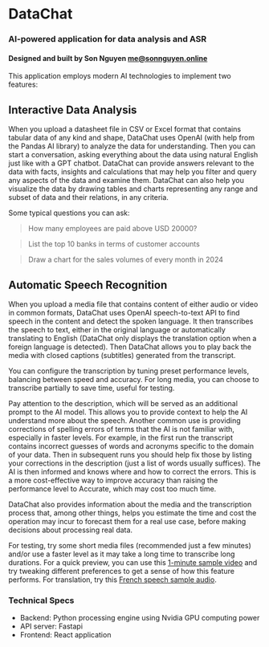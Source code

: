 # DataChat
### AI-powered application for data analysis and ASR
#### Designed and built by Son Nguyen me@sonnguyen.online

This application employs modern AI technologies to implement two features: 

## Interactive Data Analysis

When you upload a datasheet file in CSV or Excel format that contains tabular data of any kind and shape,
DataChat uses OpenAI (with help from the Pandas AI library) to analyze the data for understanding.
Then you can start a conversation, asking everything about the data using natural English just like with a GPT chatbot.
DataChat can provide answers relevant to the data with facts, insights and calculations that may help you 
filter and query any aspects of the data and examine them. 
DataChat can also help you visualize the data by drawing tables and charts representing any range and subset of data 
and their relations, in any criteria.

Some typical questions you can ask:

> How many employees are paid above USD 20000?

> List the top 10 banks in terms of customer accounts

> Draw a chart for the sales volumes of every month in 2024


## Automatic Speech Recognition

When you upload a media file that contains content of either audio or video in common formats, 
DataChat uses OpenAI speech-to-text API to find speech in the content and detect the spoken language. It
then transcribes the speech to text, either in the original language or automatically translating to English
(DataChat only displays the translation option when a foreign language is detected).
Then DataChat allows you to play back the media with closed captions (subtitles) generated
from the transcript.

You can configure the transcription by tuning preset performance levels, balancing between speed and accuracy.
For long media, you can choose to transcribe partially to save time, useful for testing.

Pay attention to the description, which will be served as an additional prompt to the AI model. This allows
you to provide context to help the AI understand more about the speech. Another common use is providing corrections of
spelling errors of terms that the AI is not familiar with, especially in faster levels.
For example, in the first run the transcript contains incorrect guesses of words and acronyms
specific to the domain of your data. Then in subsequent runs you should help fix those
by listing your corrections in the description (just a list of words usually suffices). 
The AI is then informed and knows where and how to correct the errors. This is a more cost-effective
way to improve accuracy than raising the performance level to Accurate, which may cost too much time.

DataChat also provides information about the media and the transcription process that, among other things, helps you 
estimate the time and cost the operation may incur to forecast them for a real use case, before making decisions about processing real data.

For testing, try some short media files (recommended just a few minutes) and/or use a faster level
as it may take a long time to transcribe long durations.
For a quick preview, you can use this [1-minute sample video](/sprite-flight-1m.mp4) and try tweaking 
different preferences to get a sense of how this feature performs. 
For translation, try this [French speech sample audio](/french.mp3).

### Technical Specs
- Backend: Python processing engine using Nvidia GPU computing power
- API server: Fastapi
- Frontend: React application
